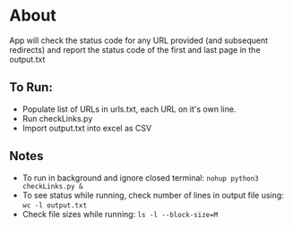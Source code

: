 # About
App will check the status code for any URL provided (and subsequent redirects) and report the status code of the first and last page in the output.txt

## To Run:
* Populate list of URLs in urls.txt, each URL on it's own line.
* Run checkLinks.py
* Import output.txt into excel as CSV

## Notes
* To run in background and ignore closed terminal: `nohup python3 checkLinks.py &`
* To see status while running, check number of lines in output file using: `wc -l output.txt`
* Check file sizes while running: `ls -l --block-size=M`